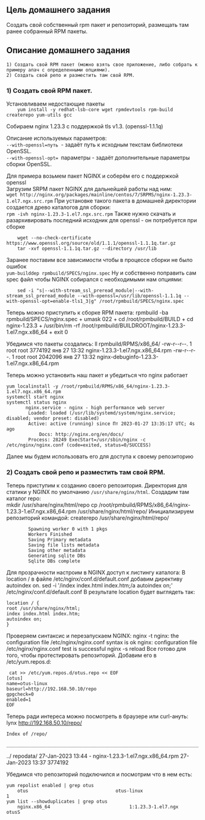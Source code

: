 Цель домашнего задания
----------------------
Создать свой собственный rpm пакет и репозиторий, размещать там ранее собранный RPM пакеты.    

Описание домашнего задания
--------------------------
```
1) Создать свой RPM пакет (можно взять свое приложение, либо собрать к примеру апач с определенными опциями).
2) Создать свой репо и разместить там свой RPM.
```

### 1) Создать свой RPM пакет.

Установливаем недостающие пакеты    
``    yum install -y redhat-lsb-core wget rpmdevtools rpm-build createrepo yum-utils gcc``

Собираем nginx 1.23.3 c поддержкой tls v1.3. (openssl-1.1.1q)    

 Описание используемых параметров:    
    ``--with-openssl=путь ``- задаёт путь к исходным текстам библиотеки OpenSSL.     
    ``--with-openssl-opt= ``параметры - задаёт дополнительные параметры сборки OpenSSL.    

Для примера возьмем пакет NGINX и соберём его с поддержкой openssl    
Загрузим SRPM пакет NGINX для дальнейшей работы над ним:    
    ``wget http://nginx.org/packages/mainline/centos/7/SRPMS/nginx-1.23.3-1.el7.ngx.src.rpm``
При установке такого пакета в домашней директории создается древо каталогов для сборки:    
    ``rpm -ivh nginx-1.23.3-1.el7.ngx.src.rpm``
Также нужно скачать и разархивировать последний исходник для openssl - он потребуется при сборке    
```
    wget --no-check-certificate https://www.openssl.org/source/old/1.1.1/openssl-1.1.1q.tar.gz
    tar -xvf openssl-1.1.1q.tar.gz --directory /usr/lib
```
Заранее поставим все зависимости чтобы в процессе сборки не было ошибок    
    ``yum-builddep rpmbuild/SPECS/nginx.spec``
Ну и собственно поправить сам spec файл чтобы NGINX собирался с необходимыми нам опциями:    
```    
    sed -i "s|--with-stream_ssl_preread_module|--with-stream_ssl_preread_module --with-openssl=/usr/lib/openssl-1.1.1q --with-openssl-opt=enable-tls1_3|g" /root/rpmbuild/SPECS/nginx.spec
```
Теперь можно приступить к сборке RPM пакета:
    rpmbuild -ba rpmbuild/SPECS/nginx.spec
        + umask 022
        + cd /root/rpmbuild/BUILD
        + cd nginx-1.23.3
        + /usr/bin/rm -rf /root/rpmbuild/BUILDROOT/nginx-1.23.3-1.el7.ngx.x86_64
        + exit 0

Убедимся что пакеты создались:
    ll rpmbuild/RPMS/x86_64/
-rw-r--r--. 1 root root 3774192 янв 27 13:32 nginx-1.23.3-1.el7.ngx.x86_64.rpm
-rw-r--r--. 1 root root 2042096 янв 27 13:32 nginx-debuginfo-1.23.3-1.el7.ngx.x86_64.rpm

Теперь можно установить наш пакет и убедиться что nginx работает

    yum localinstall -y /root/rpmbuild/RPMS/x86_64/nginx-1.23.3-1.el7.ngx.x86_64.rpm
    systemctl start nginx
    systemctl status nginx
           nginx.service - nginx - high performance web server
            Loaded: loaded (/usr/lib/systemd/system/nginx.service; disabled; vendor preset: disabled)
            Active: active (running) since Пт 2023-01-27 13:35:17 UTC; 4s ago
                Docs: http://nginx.org/en/docs/
            Process: 28249 ExecStart=/usr/sbin/nginx -c /etc/nginx/nginx.conf (code=exited, status=0/SUCCESS)

Далее мы будем использовать его для доступа к своему репозиторию    

### 2) Создать свой репо и разместить там свой RPM.

Теперь приступим к созданию своего репозитория. Директория для статики у NGINX по умолчанию ``/usr/share/nginx/html``.  Создадим там каталог repo:    
    mkdir /usr/share/nginx/html/repo
    cp /root/rpmbuild/RPMS/x86_64/nginx-1.23.3-1.el7.ngx.x86_64.rpm /usr/share/nginx/html/repo/
Инициализируем репозиторий командой:
    сreaterepo /usr/share/nginx/html/repo/

            Spawning worker 0 with 1 pkgs
            Workers Finished
            Saving Primary metadata
            Saving file lists metadata
            Saving other metadata
            Generating sqlite DBs
            Sqlite DBs complete

Для прозрачности настроим в NGINX доступ к листингу каталога:
В location / в файле /etc/nginx/conf.d/default.conf добавим директиву autoindex on. 
    sed -i '/index  index.html index.htm;/a autoindex on;' /etc/nginx/conf.d/default.conf
В результате location будет выглядеть так: 

    location / {
    root /usr/share/nginx/html;
    index index.html index.htm;
    autoindex on; 
    }

Проверяем синтаксис и перезапускаем NGINX:
    nginx -t
        nginx: the configuration file /etc/nginx/nginx.conf syntax is ok
        nginx: configuration file /etc/nginx/nginx.conf test is successful
    nginx -s reload
Все готово для того, чтобы протестировать репозиторий.
Добавим его в /etc/yum.repos.d:

     cat >> /etc/yum.repos.d/otus.repo << EOF
    [otus]
    name=otus-linux
    baseurl=http://192.168.50.10/repo
    gpgcheck=0
    enabled=1
    EOF

Теперь ради интереса можно посмотреть в браузере или curl-ануть:
    lynx http://192.168.50.10/repo/

    Index of /repo/
     _____________________________________________________________________________

../
repodata/                                          27-Jan-2023 13:44                   -
nginx-1.23.3-1.el7.ngx.x86_64.rpm                  27-Jan-2023 13:37             3774192


Убедимся что репозиторий подключился и посмотрим что в нем есть:    

    yum repolist enabled | grep otus
        otus                                otus-linux                                 1
    yum list --showduplicates | grep otus
        nginx.x86_64                             1:1.23.3-1.el7.ngx            otusS